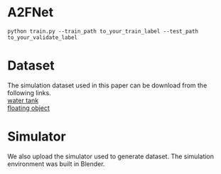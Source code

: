 # A2FNet  

```
python train.py --train_path to_your_train_label --test_path to_your_validate_label
```
# Dataset
The simulation dataset used in this paper can be download from the following links.  
[water tank](https://drive.google.com/file/d/1GIkl_PlVbrqaCWxCzARVR4uCt6wzuq8H/view?usp=sharing)  
[floating object](https://drive.google.com/file/d/1zpviswi8ZgqrFrXDNCaeWle3ZYZC1ZUC/view?usp=sharing)
# Simulator
We also upload the simulator used to generate dataset. The simulation environment was built in Blender.
